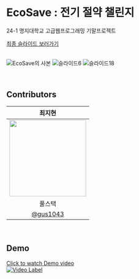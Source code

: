 # EcoSave : 전기 절약 챌린지
24-1 명지대학교 고급웹프로그래밍 기말프로젝트

[최종 슬라이드 보러가기](https://drive.google.com/file/d/1xWmAFAkFg8HukJuUH7OY_yLVg2WifWTv/view?usp=sharing)  
<br/>    

![EcoSave의 사본](https://github.com/gus1043/eco-save-challenge/assets/80878955/4cc0173f-ea19-4e46-9efb-b54071186368)
![슬라이드6](https://github.com/gus1043/eco-save-challenge/assets/80878955/798c64c9-a9d3-49e0-ac30-e1b3db13e4da)
![슬라이드18](https://github.com/gus1043/eco-save-challenge/assets/80878955/07c47054-d950-4843-a33c-793300d2fbad)

<br/>    


 ## Contributors
 
|최지현|
|:---:|
|<img src="https://avatars.githubusercontent.com/u/80878955?v=4" width="200px">|
|풀스택|
|[@gus1043](https://github.com/gus1043)|    

<br/>     
   

## Demo
[Click to watch Demo video](https://youtu.be/zW_png1YB1s)  
[![Video Label](http://img.youtube.com/vi/zW_png1YB1s/0.jpg)](https://youtu.be/zW_png1YB1s)
